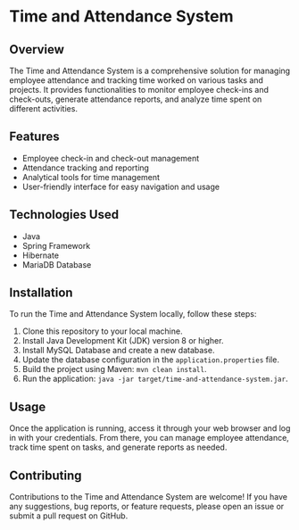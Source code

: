 # Time and Attendance System

## Overview

The Time and Attendance System is a comprehensive solution for managing employee attendance and tracking time worked on various tasks and projects. It provides functionalities to monitor employee check-ins and check-outs, generate attendance reports, and analyze time spent on different activities.

## Features

- Employee check-in and check-out management
- Attendance tracking and reporting
- Analytical tools for time management
- User-friendly interface for easy navigation and usage

## Technologies Used

- Java
- Spring Framework
- Hibernate
- MariaDB Database

## Installation

To run the Time and Attendance System locally, follow these steps:

1. Clone this repository to your local machine.
2. Install Java Development Kit (JDK) version 8 or higher.
3. Install MySQL Database and create a new database.
4. Update the database configuration in the `application.properties` file.
5. Build the project using Maven: `mvn clean install`.
6. Run the application: `java -jar target/time-and-attendance-system.jar`.

## Usage

Once the application is running, access it through your web browser and log in with your credentials. From there, you can manage employee attendance, track time spent on tasks, and generate reports as needed.

## Contributing

Contributions to the Time and Attendance System are welcome! If you have any suggestions, bug reports, or feature requests, please open an issue or submit a pull request on GitHub.
